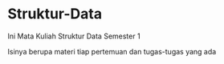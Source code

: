 # Struktur-Data
Ini Mata Kuliah Struktur Data Semester 1

Isinya berupa materi tiap pertemuan dan tugas-tugas yang ada
